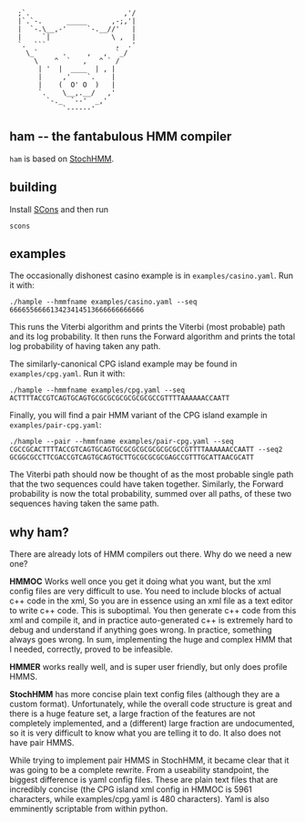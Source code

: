       ;`.                       ,'/
      |`.`-.      _____      ,-;,'|
      |  `-.\__,-'     `-.__//'   |
      |     `|               \ ,  |
      `.  ```                 ,  .'
        \_`      .     ,   ,  `_/
          \    ^  `   ,   ^ ` /
           | '  |  ____  | , |
           |     ,'    `.    |
           |    (  O' O  )   |
           `.    \__,.__/   ,'
             `-._  `--'  _,'
                 `------'

ham -- the fantabulous HMM compiler
--------

`ham` is based on [StochHMM](https://github.com/KorfLab/StochHMM).

building
--------
Install [SCons](http://www.scons.org/) and then run

    scons

examples
--------

The occasionally dishonest casino example is in `examples/casino.yaml`. Run it with:

    ./hample --hmmfname examples/casino.yaml --seq 666655666613423414513666666666666

This runs the Viterbi algorithm and prints the Viterbi (most probable) path and its log probability.
It then runs the Forward algorithm and prints the total log probability of having taken any path.

The similarly-canonical CPG island example may be found in `examples/cpg.yaml`. Run it with:

    ./hample --hmmfname examples/cpg.yaml --seq ACTTTTACCGTCAGTGCAGTGCGCGCGCGCGCGCGCCGTTTTAAAAAACCAATT


Finally, you will find a pair HMM variant of the CPG island example in `examples/pair-cpg.yaml`:

    ./hample --pair --hmmfname examples/pair-cpg.yaml --seq CGCCGCACTTTTACCGTCAGTGCAGTGCGCGCGCGCGCGCGCCGTTTTAAAAAACCAATT --seq2 GCGGCGCCTTCGACCGTCAGTGCAGTGCTTGCGCGCGCGAGCCGTTTGCATTAACGCATT
    
The Viterbi path should now be thought of as the most probable single path that the two sequences could
have taken together. Similarly, the Forward probability is now the total probability, summed over all paths,
of these two sequences having taken the same path.

why ham?
--------

There are already lots of HMM compilers out there. Why do we need a new one?

**HMMOC** Works well once you get it doing what you want, but the xml config files are very difficult
to use. You need to include blocks of actual c++ code in the xml, So
you are in essence using an xml file as a text editor to write c++ code. This is suboptimal.
You then generate c++ code from this xml and compile it, and in practice auto-generated
c++ is extremely hard to debug and understand if anything goes wrong. In practice, something always
goes wrong. In sum, implementing the huge and complex HMM that I needed, correctly, proved to be infeasible.

**HMMER** works really well, and is super user friendly, but only does profile HMMS.

**StochHMM** has more concise plain text config files (although they are a custom format). Unfortunately, 
while the overall code structure is great and there is a huge feature set, a large fraction of the features
are not completely implemented, and a (different) large fraction are undocumented, so it is
very difficult to know what you are telling it to do. It also does not have pair HMMS.

While trying to implement pair HMMS in StochHMM, it became clear that it was going to be a complete rewrite.
From a useability standpoint, the biggest difference is yaml config files. These are plain text files that are
incredibly concise (the CPG island xml config in HMMOC is 5961 characters, while examples/cpg.yaml
is 480 characters). Yaml is also emminently scriptable from within python.
